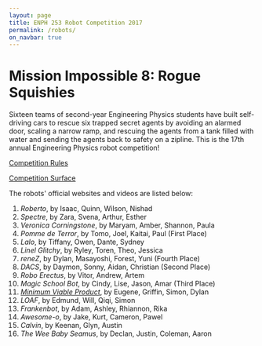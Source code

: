 ```yaml
---
layout: page
title: ENPH 253 Robot Competition 2017
permalink: /robots/
on_navbar: true
---
```


Mission Impossible 8: Rogue Squishies
=====================================

Sixteen teams of second-year Engineering Physics students have built self-driving cars to rescue six trapped secret agents by avoiding an alarmed door, scaling a narrow ramp, and rescuing the agents from a tank filled with water and sending the agents back to safety on a zipline. This is the 17th annual Engineering Physics robot competition!

[Competition Rules][]

[Competition Surface][]

The robots' official websites and videos are listed below:

1. *Roberto*, by Isaac, Quinn, Wilson, Nishad
2. *Spectre*, by Zara, Svena, Arthur, Esther
3. *Veronica Corningstone*, by Maryam, Amber, Shannon, Paula
4. *Pomme de Terror*, by Tomo, Joel, Kaitai, Paul (First Place)
5. *Lalo*, by Tiffany, Owen, Dante, Sydney
6. *Linel Glitchy*, by Ryley, Toren, Theo, Jessica
7. *reneZ*, by Dylan, Masayoshi, Forest, Yuni (Fourth Place)
8. *DACS*, by Daymon, Sonny, Aidan, Christian (Second Place)
9. *Robo Erectus*, by Vitor, Andrew, Artem
10. *Magic School Bot*, by Cindy, Lise, Jason, Amar (Third Place)
11. *[Minimum Viable Product][]*, by Eugene, Griffin, Simon, Dylan
12. *LOAF*, by Edmund, Will, Qiqi, Simon
13. *Frankenbot*, by Adam, Ashley, Rhiannon, Rika
14. *Awesome-o*, by Jake, Kurt, Cameron, Pawel
15. *Calvin*, by Keenan, Glyn, Austin
16. *The Wee Baby Seamus*, by Declan, Justin, Coleman, Aaron

[competition rules]:   https://docs.google.com/document/d/1g9UG_ID7YxdN3Vdt_oRrXJgGzr4VSbbwLGS0zG9mbSA/
                          "ENPH 253 Robot Competition 2017 Rules"
[competition surface]: https://docs.google.com/presentation/d/1Zq1h-U5V65wfgOsXi52bYinM7WvM4npjl62TxhXiBRM/
                          "ENPH 253 Robot Competition 2017 Surface"
[minimum viable product]: /robots/mvp/
                          "Minimum Viable Product"
